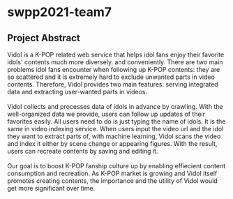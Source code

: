 # swpp2021-team7
## Project Abstract
Vidol is a K-POP related web service that helps idol fans enjoy their favorite idols' contents much more diversely. and conveniently. There are two main problems idol fans encounter when following up K-POP contents: they are so scattered and it is extremely hard to exclude unwanted parts in video contents. Therefore,  Vidol provides two main features: serving integrated data and extracting user-wanted parts in videos.<br/><br/>Vidol collects and processes data of idols in advance by crawling. With the well-organized data we provide, users can follow up updates of their favorites easily. All users need to do is just typing the name of  idols. It is the same in video indexing service. When users input the video url and the idol they want to extract parts of, with machine learning, Vidol scans the video and index it either by scene change or appearing figures. With the result, users can recreate contents by saving and editing it.<br/><br/>Our goal is to boost K-POP fanship culture up by enabling effiecient content consumption and recreation. As K-POP market is growing and Vidol itself promotes creating contents, the importance and the utility of Vidol would get more significant over time.
